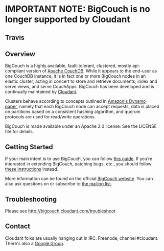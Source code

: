 # IMPORTANT NOTE: BigCouch is no longer supported by Cloudant

## Travis

## Overview

BigCouch is a highly available, fault-tolerant, clustered, mostly api-compliant
version of [Apache CouchDB][1]. While it appears to the end-user as one CouchDB
instance, it is in fact one or more BigCouch nodes in an elastic cluster,
acting in concert to store and retrieve documents, index and serve views, and
serve CouchApps. BigCouch has been developed and is continually maintained by
[Cloudant][2].

Clusters behave according to concepts outlined in [Amazon's Dynamo paper][4],
namely that each BigCouch node can accept requests, data is placed on
partitions based on a consistent hashing algorithm, and quorum protocols are
used for read/write operations.

BigCouch is made available under an Apache 2.0 license. See the LICENSE file
for details.

## Getting Started

If your main intent is to use BigCouch, you can follow [this
guide](http://bigcouch.cloudant.com/use).  If you’re interested in extending
BigCouch, patching bugs, etc., you should follow [these
instructions](http://bigcouch.cloudant.com/develop) instead.

More information can be found on the official [BigCouch
website](http://bigcouch.cloudant.com/). You can also ask questions on or
subscribe to [the mailing list](http://groups.google.com/group/bigcouch-user).

## Troubleshooting

Please see http://bigcouch.cloudant.com/troubleshoot

## Contact

Cloudant folks are usually hanging out in IRC. Freenode, channel #cloudant.
There's also a [Google Group](http://groups.google.com/group/bigcouch-user).

[1]: http://couchdb.apache.org
[2]: http://cloudant.com
[4]: http://www.allthingsdistributed.com/2007/10/amazons_dynamo.html
